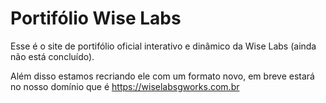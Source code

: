 # Portifólio Wise Labs

Esse é o site de portifólio oficial interativo e dinâmico da Wise Labs (ainda não está concluído).

Além disso estamos recriando ele com um formato novo, em breve estará no nosso domínio que é https://wiselabsgworks.com.br

